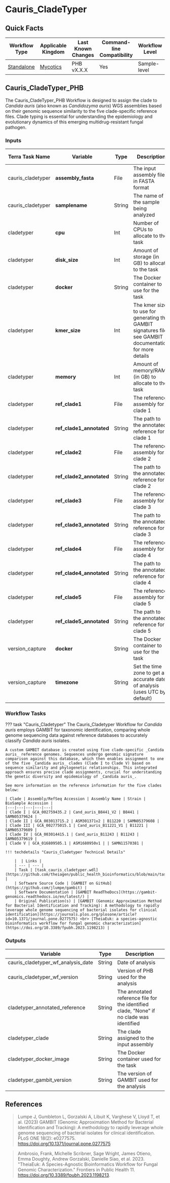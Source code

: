 # Cauris_CladeTyper

## Quick Facts

| **Workflow Type** | **Applicable Kingdom** | **Last Known Changes** | **Command-line Compatibility** | **Workflow Level** |
|---|---|---|---|---|
| [Standalone](../../workflows_overview/workflows_type.md/#standalone) | [Mycotics](../../workflows_overview/workflows_kingdom.md#mycotics) | PHB vX.X.X | Yes | Sample-level |

## Cauris_CladeTyper_PHB

The Cauris_CladeTyper_PHB Workflow is designed to assign the clade to _Candida auris_ (also known as _Candidozyma auris_) WGS assemblies based on their genomic sequence similarity to the five clade-specific reference files. Clade typing is essential for understanding the epidemiology and evolutionary dynamics of this emerging multidrug-resistant fungal pathogen.

### Inputs

<div class="searchable-table" markdown="1">

| **Terra Task Name** | **Variable** | **Type** | **Description** | **Default Value** | **Terra Status** |
|---|---|---|---|---|---|
| cauris_cladetyper | **assembly_fasta** | File | The input assembly file in FASTA format | | Required |
| cauris_cladetyper | **samplename** | String | The name of the sample being analyzed | | Required |
| cladetyper | **cpu** | Int | Number of CPUs to allocate to the task | 8 | Optional |
| cladetyper | **disk_size** | Int | Amount of storage (in GB) to allocate to the task | 100 | Optional |
| cladetyper | **docker** | String | The Docker container to use for the task | "us-docker.pkg.dev/general-theiagen/biocontainers/hesslab-gambit:0.5.1--py37h8902056_0" | Optional |
| cladetyper | **kmer_size** | Int | The kmer size to use for generating the GAMBIT signatures file; see GAMBIT documentation for more details | 11 | Optional |
| cladetyper | **memory** | Int | Amount of memory/RAM (in GB) to allocate to the task | 16 | Optional |
| cladetyper | **ref_clade1** | File | The reference assembly for clade 1 | gs://theiagen-public-files/terra/candida_auris_refs/Cauris_Clade1_GCA_002759435.2_Cand_auris_B8441_V2_genomic.fasta | Optional |
| cladetyper | **ref_clade1_annotated** | String | The path to the annotated reference for clade 1 | "gs://theiagen-public-files/terra/candida_auris_refs/Cauris_Clade1_GCA_002759435_Cauris_B8441_V2_genomic.gbff" | Optional |
| cladetyper | **ref_clade2** | File | The reference assembly for clade 2 | gs://theiagen-public-files/terra/candida_auris_refs/Cauris_Clade2_GCA_003013715.2_ASM301371v2_genomic.fasta | Optional |
| cladetyper | **ref_clade2_annotated** | String | The path to the annotated reference for clade 2 | "gs://theiagen-public-files/terra/candida_auris_refs/Cauris_Clade2_GCA_003013715.2_ASM301371v2_genomic.gbff"| Optional |
| cladetyper | **ref_clade3** | File | The reference assembly for clade 3 | gs://theiagen-public-files/terra/candida_auris_refs/Cauris_Clade3_reference.fasta | Optional |
| cladetyper | **ref_clade3_annotated** | String | The path to the annotated reference for clade 3 | "gs://theiagen-public-files/terra/candida_auris_refs/Cauris_Clade3_GCF_002775015.1_Cand_auris_B11221_V1_genomic.gbff" | Optional |
| cladetyper | **ref_clade4** | File | The reference assembly for clade 4 | gs://theiagen-public-files/terra/candida_auris_refs/Cauris_Clade4_reference.fasta | Optional |
| cladetyper | **ref_clade4_annotated** | String | The path to the annotated reference for clade 4 | "gs://theiagen-public-files/terra/candida_auris_refs/Cauris_Clade4_GCA_003014415.1_Cand_auris_B11243_genomic.gbff" | Optional |
| cladetyper | **ref_clade5** | File | The reference assembly for clade 5 | gs://theiagen-public-files/terra/candida_auris_refs/Cauris_Clade5_GCA_016809505.1_ASM1680950v1_genomic.fasta | Optional |
| cladetyper | **ref_clade5_annotated** | String | The path to the annotated reference for clade 5 | "gs://theiagen-public-files/terra/candida_auris_refs/Cauris_Clade5_GCA_016809505.1_ASM1680950v1_genomic.gbff" | Optional |
| version_capture | **docker** | String | The Docker container to use for the task | "us-docker.pkg.dev/general-theiagen/theiagen/alpine-plus-bash:3.20.0" | Optional |
| version_capture | **timezone** | String | Set the time zone to get an accurate date of analysis (uses UTC by default) |  | Optional |

</div>

### Workflow Tasks

??? task "Cauris_Cladetyper"
    The Cauris_Cladetyper Workflow for _Candida auris_ employs GAMBIT for taxonomic identification, comparing whole genome sequencing data against reference databases to accurately classify _Candida auris_ isolates.

    A custom GAMBIT database is created using five clade-specific _Candida auris_ reference genomes. Sequences undergo genomic signature comparison against this database, which then enables assignment to one of the five _Candida auris_ clades (Clade I to Clade V) based on sequence similarity and phylogenetic relationships. This integrated approach ensures precise clade assignments, crucial for understanding the genetic diversity and epidemiology of _Candida auris_.

    See more information on the reference information for the five clades below:

    | Clade | Assembly/RefSeq Accession | Assembly Name | Strain | BioSample Accession |
    |---|---|---|---|---|
    | Clade I | GCA_002759435.2 | Cand_auris_B8441_V2 | B8441 | SAMN05379624 |
    | Clade II | GCA_003013715.2 | ASM301371v2 | B11220 | SAMN05379608 |
    | Clade III | GCA_002775015.1 | Cand_auris_B11221_V1 | B11221 | SAMN05379609 |
    | Clade IV | GCA_003014415.1 | Cand_auris_B11243 | B11243 | SAMN05379619 |
    | Clade V | GCA_016809505.1 | ASM1680950v1 | | SAMN11570381 |

    !!! techdetails "Cauris_Cladetyper Technical Details"

        |  | Links |
        | --- | --- |
        | Task | [task_cauris_cladetyper.wdl](https://github.com/theiagen/public_health_bioinformatics/blob/main/tasks/species_typing/candida/task_cauris_cladetyper.wdl) |
        | Software Source Code | [GAMBIT on GitHub](https://github.com/jlumpe/gambit) |
        | Software Documentation | [GAMBIT ReadTheDocs](https://gambit-genomics.readthedocs.io/en/latest/) |
        | Original Publication(s) | [GAMBIT (Genomic Approximation Method for Bacterial Identification and Tracking): A methodology to rapidly leverage whole genome sequencing of bacterial isolates for clinical identification](https://journals.plos.org/plosone/article?id=10.1371/journal.pone.0277575) <br> [TheiaEuk: a species-agnostic bioinformatics workflow for fungal genomic characterization](https://doi.org/10.3389/fpubh.2023.1198213) |
    
### Outputs

<div class="searchable-table" markdown="1">

| **Variable** | **Type** | **Description** |
|---|---|---|
| cauris_cladetyper_wf_analysis_date | String | Date of analysis |
| cauris_cladetyper_wf_version | String | Version of PHB used for the analysis |
| cladetyper_annotated_reference | String | The annotated reference file for the identified clade, "None" if no clade was identified |
| cladetyper_clade | String | The clade assigned to the input assembly |
| cladetyper_docker_image | String | The Docker container used for the task |
| cladetyper_gambit_version | String | The version of GAMBIT used for the analysis |

</div>

## References

> Lumpe J, Gumbleton L, Gorzalski A, Libuit K, Varghese V, Lloyd T, et al. (2023) GAMBIT (Genomic Approximation Method for Bacterial Identification and Tracking): A methodology to rapidly leverage whole genome sequencing of bacterial isolates for clinical identification. PLoS ONE 18(2): e0277575. <https://doi.org/10.1371/journal.pone.0277575>
<!-- -->
> Ambrosio, Frank, Michelle Scribner, Sage Wright, James Otieno, Emma Doughty, Andrew Gorzalski, Danielle Siao, et al. 2023. "TheiaEuk: A Species-Agnostic Bioinformatics Workflow for Fungal Genomic Characterization." Frontiers in Public Health 11. <https://doi.org/10.3389/fpubh.2023.1198213>.
